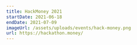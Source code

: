 ```yaml
---
title: HackMoney 2021
startDate: 2021-06-18
endDate: 2021-07-09
imageUrl: /assets/uploads/events/hack-money.png
url: https://hackathon.money/
---
```

